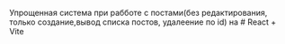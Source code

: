Упрощенная система при рабботе с постами(без редактирования, только создание,вывод  списка постов, удалеение по id) на # React + Vite


